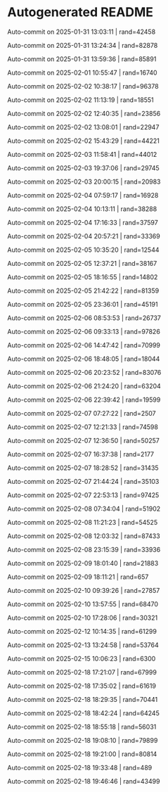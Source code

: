 # Autogenerated README

Auto-commit on 2025-01-31 13:03:11 | rand=42458

Auto-commit on 2025-01-31 13:24:34 | rand=82878

Auto-commit on 2025-01-31 13:59:36 | rand=85891

Auto-commit on 2025-02-01 10:55:47 | rand=16740

Auto-commit on 2025-02-02 10:38:17 | rand=96378

Auto-commit on 2025-02-02 11:13:19 | rand=18551

Auto-commit on 2025-02-02 12:40:35 | rand=23856

Auto-commit on 2025-02-02 13:08:01 | rand=22947

Auto-commit on 2025-02-02 15:43:29 | rand=44221

Auto-commit on 2025-02-03 11:58:41 | rand=44012

Auto-commit on 2025-02-03 19:37:06 | rand=29745

Auto-commit on 2025-02-03 20:00:15 | rand=20983

Auto-commit on 2025-02-04 07:59:17 | rand=16928

Auto-commit on 2025-02-04 10:13:11 | rand=38288

Auto-commit on 2025-02-04 17:16:33 | rand=37597

Auto-commit on 2025-02-04 20:57:21 | rand=33369

Auto-commit on 2025-02-05 10:35:20 | rand=12544

Auto-commit on 2025-02-05 12:37:21 | rand=38167

Auto-commit on 2025-02-05 18:16:55 | rand=14802

Auto-commit on 2025-02-05 21:42:22 | rand=81359

Auto-commit on 2025-02-05 23:36:01 | rand=45191

Auto-commit on 2025-02-06 08:53:53 | rand=26737

Auto-commit on 2025-02-06 09:33:13 | rand=97826

Auto-commit on 2025-02-06 14:47:42 | rand=70999

Auto-commit on 2025-02-06 18:48:05 | rand=18044

Auto-commit on 2025-02-06 20:23:52 | rand=83076

Auto-commit on 2025-02-06 21:24:20 | rand=63204

Auto-commit on 2025-02-06 22:39:42 | rand=19599

Auto-commit on 2025-02-07 07:27:22 | rand=2507

Auto-commit on 2025-02-07 12:21:33 | rand=74598

Auto-commit on 2025-02-07 12:36:50 | rand=50257

Auto-commit on 2025-02-07 16:37:38 | rand=2177

Auto-commit on 2025-02-07 18:28:52 | rand=31435

Auto-commit on 2025-02-07 21:44:24 | rand=35103

Auto-commit on 2025-02-07 22:53:13 | rand=97425

Auto-commit on 2025-02-08 07:34:04 | rand=51902

Auto-commit on 2025-02-08 11:21:23 | rand=54525

Auto-commit on 2025-02-08 12:03:32 | rand=87433

Auto-commit on 2025-02-08 23:15:39 | rand=33936

Auto-commit on 2025-02-09 18:01:40 | rand=21883

Auto-commit on 2025-02-09 18:11:21 | rand=657

Auto-commit on 2025-02-10 09:39:26 | rand=27857

Auto-commit on 2025-02-10 13:57:55 | rand=68470

Auto-commit on 2025-02-10 17:28:06 | rand=30321

Auto-commit on 2025-02-12 10:14:35 | rand=61299

Auto-commit on 2025-02-13 13:24:58 | rand=53764

Auto-commit on 2025-02-15 10:06:23 | rand=6300

Auto-commit on 2025-02-18 17:21:07 | rand=67999

Auto-commit on 2025-02-18 17:35:02 | rand=61619

Auto-commit on 2025-02-18 18:29:35 | rand=70441

Auto-commit on 2025-02-18 18:42:24 | rand=64245

Auto-commit on 2025-02-18 18:55:18 | rand=56031

Auto-commit on 2025-02-18 19:08:10 | rand=79899

Auto-commit on 2025-02-18 19:21:00 | rand=80814

Auto-commit on 2025-02-18 19:33:48 | rand=489

Auto-commit on 2025-02-18 19:46:46 | rand=43499

